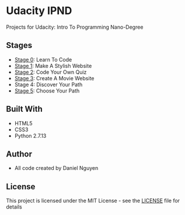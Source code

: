 # Udacity IPND
Projects for Udacity: Intro To Programming Nano-Degree

## Stages
<!-- Add links to each stage -->
* [Stage 0](https://github.com/ziggysauce/udacity_IPND/tree/master/stage0): Learn To Code 
* [Stage 1](https://github.com/ziggysauce/udacity_IPND/blob/master/stage1): Make A Stylish Website
* [Stage 2](https://github.com/ziggysauce/udacity_IPND/tree/master/stage2): Code Your Own Quiz
* [Stage 3](https://github.com/ziggysauce/udacity_IPND/tree/master/stage3): Create A Movie Website
* Stage 4: Discover Your Path
* [Stage 5](https://github.com/ziggysauce/udacity_IPND/tree/master/stage5): Choose Your Path
 
## Built With
* HTML5
* CSS3
* Python 2.7.13
 
## Author
* All code created by Daniel Nguyen
 
## License
This project is licensed under the MIT License - see the [LICENSE](https://github.com/ziggysauce/udacity_IPND/blob/master/LICENSE) file for details
